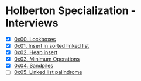 # Holberton Specialization - Interviews

-   [x] [0x00. Lockboxes](https://github.com/pforciol/holbertonschool-interview/tree/master/0x00-lockboxes)
-   [x] [0x01. Insert in sorted linked list](https://github.com/pforciol/holbertonschool-interview/tree/master/0x01-insert_in_sorted_linked_list)
-   [x] [0x02. Heap insert](https://github.com/pforciol/holbertonschool-interview/tree/master/0x02-heap_insert)
-   [x] [0x03. Minimum Operations](https://github.com/pforciol/holbertonschool-interview/tree/master/0x03-minimum_operations)
-   [x] [0x04. Sandpiles](https://github.com/pforciol/holbertonschool-interview/tree/master/0x04-sandpiles)
-   [ ] [0x05. Linked list palindrome](https://github.com/pforciol/holbertonschool-interview/tree/master/0x05-linked_list_palindrome)
